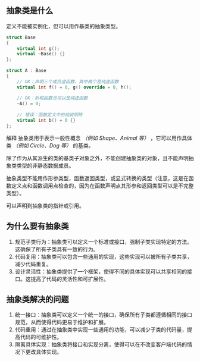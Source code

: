 ## 抽象类是什么

定义不能被实例化，但可以用作基类的抽象类型。

```cpp
struct Base
{
    virtual int g();
    virtual ~Base() {}
};
 
struct A : Base
{
    // OK：声明三个成员虚函数，其中两个是纯虚函数
    virtual int f() = 0, g() override = 0, h();
 
    // OK：析构函数也可以是纯虚函数
    ~A() = 0;
 
    // 错误：函数定义中的纯说明符
    virtual int b() = 0 {}
};
```

解释
抽象类用于表示一般性概念 *（例如 Shape、Animal 等）* ，它可以用作具体类 *（例如 Circle、Dog 等）* 的基类。

除了作为从其派生的类的基类子对象之外，不能创建抽象类的对象，且不能声明抽象类类型的非静态数据成员。

抽象类型不能用作形参类型，函数返回类型，或显式转换的类型（注意，这是在函数定义点和函数调用点检查的，因为在函数声明点其形参和返回类型可以是不完整类型）。

可以声明到抽象类的指针或引用。

## 为什么要有抽象类

1. 规范子类行为：抽象类可以定义一个标准或接口，强制子类实现特定的方法。这确保了所有子类具有一致的行为。
2. 代码复用：抽象类可以包含一些通用的实现，这些实现可以被所有子类共享，减少代码重复。
3. 设计灵活性：抽象类提供了一个框架，使得不同的具体实现可以共享相同的接口。这提高了代码的灵活性和可扩展性。

## 抽象类解决的问题

1. 统一接口：抽象类可以定义一个统一的接口，确保所有子类都遵循相同的接口规范，从而使得代码更易于维护和扩展。
2. 代码重用：通过在抽象类中实现一些通用的功能，可以减少子类的代码量，提高代码的可维护性。
3. 隔离具体实现：抽象类将接口和实现分离，使得可以在不改变客户端代码的情况下更改具体实现。
